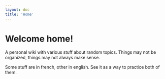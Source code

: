 ```yaml
---
layout: doc
title: 'Home'
---
```


# Welcome home!

A personal wiki with various stuff about random topics. Things may not be organized, things may not always make sense.

Some stuff are in french, other in english. See it as a way to practice both of them.
